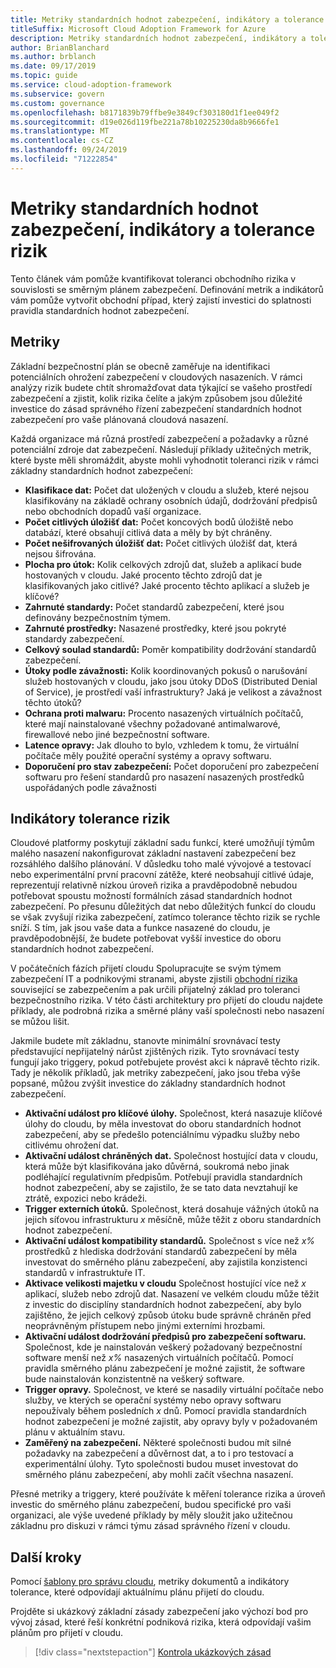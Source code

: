 ```yaml
---
title: Metriky standardních hodnot zabezpečení, indikátory a tolerance rizik
titleSuffix: Microsoft Cloud Adoption Framework for Azure
description: Metriky standardních hodnot zabezpečení, indikátory a tolerance rizik
author: BrianBlanchard
ms.author: brblanch
ms.date: 09/17/2019
ms.topic: guide
ms.service: cloud-adoption-framework
ms.subservice: govern
ms.custom: governance
ms.openlocfilehash: b8171839b79ffbe9e3849cf303180d1f1ee049f2
ms.sourcegitcommit: d19e026d119fbe221a78b10225230da8b9666fe1
ms.translationtype: MT
ms.contentlocale: cs-CZ
ms.lasthandoff: 09/24/2019
ms.locfileid: "71222854"
---
```

# <a name="security-baseline-metrics-indicators-and-risk-tolerance"></a>Metriky standardních hodnot zabezpečení, indikátory a tolerance rizik

Tento článek vám pomůže kvantifikovat toleranci obchodního rizika v souvislosti se směrným plánem zabezpečení. Definování metrik a indikátorů vám pomůže vytvořit obchodní případ, který zajistí investici do splatnosti pravidla standardních hodnot zabezpečení.

## <a name="metrics"></a>Metriky

Základní bezpečnostní plán se obecně zaměřuje na identifikaci potenciálních ohrožení zabezpečení v cloudových nasazeních. V rámci analýzy rizik budete chtít shromažďovat data týkající se vašeho prostředí zabezpečení a zjistit, kolik rizika čelíte a jakým způsobem jsou důležité investice do zásad správného řízení zabezpečení standardních hodnot zabezpečení pro vaše plánovaná cloudová nasazení.

Každá organizace má různá prostředí zabezpečení a požadavky a různé potenciální zdroje dat zabezpečení. Následují příklady užitečných metrik, které byste měli shromáždit, abyste mohli vyhodnotit toleranci rizik v rámci základny standardních hodnot zabezpečení:

- **Klasifikace dat:** Počet dat uložených v cloudu a služeb, které nejsou klasifikovány na základě ochrany osobních údajů, dodržování předpisů nebo obchodních dopadů vaší organizace.
- **Počet citlivých úložišť dat:** Počet koncových bodů úložiště nebo databází, které obsahují citlivá data a měly by být chráněny.
- **Počet nešifrovaných úložišť dat:** Počet citlivých úložišť dat, která nejsou šifrována.
- **Plocha pro útok:** Kolik celkových zdrojů dat, služeb a aplikací bude hostovaných v cloudu. Jaké procento těchto zdrojů dat je klasifikovaných jako citlivé? Jaké procento těchto aplikací a služeb je klíčové?
- **Zahrnuté standardy:** Počet standardů zabezpečení, které jsou definovány bezpečnostním týmem.
- **Zahrnuté prostředky:** Nasazené prostředky, které jsou pokryté standardy zabezpečení.
- **Celkový soulad standardů:** Poměr kompatibility dodržování standardů zabezpečení.
- **Útoky podle závažnosti:** Kolik koordinovaných pokusů o narušování služeb hostovaných v cloudu, jako jsou útoky DDoS (Distributed Denial of Service), je prostředí vaší infrastruktury? Jaká je velikost a závažnost těchto útoků?
- **Ochrana proti malwaru:** Procento nasazených virtuálních počítačů, které mají nainstalované všechny požadované antimalwarové, firewallové nebo jiné bezpečnostní software.
- **Latence opravy:** Jak dlouho to bylo, vzhledem k tomu, že virtuální počítače měly použité operační systémy a opravy softwaru.
- **Doporučení pro stav zabezpečení:** Počet doporučení pro zabezpečení softwaru pro řešení standardů pro nasazení nasazených prostředků uspořádaných podle závažnosti

## <a name="risk-tolerance-indicators"></a>Indikátory tolerance rizik

Cloudové platformy poskytují základní sadu funkcí, které umožňují týmům malého nasazení nakonfigurovat základní nastavení zabezpečení bez rozsáhlého dalšího plánování. V důsledku toho malé vývojové a testovací nebo experimentální první pracovní zátěže, které neobsahují citlivé údaje, reprezentují relativně nízkou úroveň rizika a pravděpodobně nebudou potřebovat spoustu možností formálních zásad standardních hodnot zabezpečení. Po přesunu důležitých dat nebo důležitých funkcí do cloudu se však zvyšují rizika zabezpečení, zatímco tolerance těchto rizik se rychle sníží. S tím, jak jsou vaše data a funkce nasazené do cloudu, je pravděpodobnější, že budete potřebovat vyšší investice do oboru standardních hodnot zabezpečení.

V počátečních fázích přijetí cloudu Spolupracujte se svým týmem zabezpečení IT a podnikovými stranami, abyste zjistili [obchodní rizika](./business-risks.md) související se zabezpečením a pak určili přijatelný základ pro toleranci bezpečnostního rizika. V této části architektury pro přijetí do cloudu najdete příklady, ale podrobná rizika a směrné plány vaší společnosti nebo nasazení se můžou lišit.

Jakmile budete mít základnu, stanovte minimální srovnávací testy představující nepřijatelný nárůst zjištěných rizik. Tyto srovnávací testy fungují jako triggery, pokud potřebujete provést akci k nápravě těchto rizik. Tady je několik příkladů, jak metriky zabezpečení, jako jsou třeba výše popsané, můžou zvýšit investice do základny standardních hodnot zabezpečení.

- **Aktivační událost pro klíčové úlohy.** Společnost, která nasazuje klíčové úlohy do cloudu, by měla investovat do oboru standardních hodnot zabezpečení, aby se předešlo potenciálnímu výpadku služby nebo citlivému ohrožení dat.
- **Aktivační událost chráněných dat.** Společnost hostující data v cloudu, která může být klasifikována jako důvěrná, soukromá nebo jinak podléhající regulativním předpisům. Potřebují pravidla standardních hodnot zabezpečení, aby se zajistilo, že se tato data nevztahují ke ztrátě, expozici nebo krádeži.
- **Trigger externích útoků.** Společnost, která dosahuje vážných útoků na jejich síťovou infrastrukturu _x_ měsíčně, může těžit z oboru standardních hodnot zabezpečení.
- **Aktivační událost kompatibility standardů.** Společnost s více než _x%_ prostředků z hlediska dodržování standardů zabezpečení by měla investovat do směrného plánu zabezpečení, aby zajistila konzistenci standardů v infrastruktuře IT.
- **Aktivace velikosti majetku v cloudu** Společnost hostující více než _x_ aplikací, služeb nebo zdrojů dat. Nasazení ve velkém cloudu může těžit z investic do disciplíny standardních hodnot zabezpečení, aby bylo zajištěno, že jejich celkový způsob útoku bude správně chráněn před neoprávněným přístupem nebo jinými externími hrozbami.
- **Aktivační událost dodržování předpisů pro zabezpečení softwaru.** Společnost, kde je nainstalován veškerý požadovaný bezpečnostní software menší než _x%_ nasazených virtuálních počítačů. Pomocí pravidla směrného plánu zabezpečení je možné zajistit, že software bude nainstalován konzistentně na veškerý software.
- **Trigger opravy.** Společnost, ve které se nasadily virtuální počítače nebo služby, ve kterých se operační systémy nebo opravy softwaru nepoužívaly během posledních _x_ dnů. Pomocí pravidla standardních hodnot zabezpečení je možné zajistit, aby opravy byly v požadovaném plánu v aktuálním stavu.
- **Zaměřený na zabezpečení.** Některé společnosti budou mít silné požadavky na zabezpečení a důvěrnost dat, a to i pro testovací a experimentální úlohy. Tyto společnosti budou muset investovat do směrného plánu zabezpečení, aby mohli začít všechna nasazení.

Přesné metriky a triggery, které používáte k měření tolerance rizika a úroveň investic do směrného plánu zabezpečení, budou specifické pro vaši organizaci, ale výše uvedené příklady by měly sloužit jako užitečnou základnu pro diskuzi v rámci týmu zásad správného řízení v cloudu.

## <a name="next-steps"></a>Další kroky

Pomocí [šablony pro správu cloudu](./template.md), metriky dokumentů a indikátory tolerance, které odpovídají aktuálnímu plánu přijetí do cloudu.

Projděte si ukázkový základní zásady zabezpečení jako výchozí bod pro vývoj zásad, které řeší konkrétní podniková rizika, která odpovídají vašim plánům pro přijetí v cloudu.

> [!div class="nextstepaction"]
> [Kontrola ukázkových zásad](./policy-statements.md)
